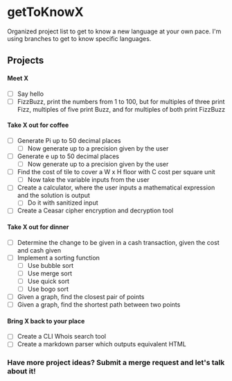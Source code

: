 # getToKnowX

Organized project list to get to know a new language at your own pace. I'm using branches to get to know specific languages.

## Projects

#### Meet X

- [ ] Say hello
- [ ] FizzBuzz, print the numbers from 1 to 100, but for multiples of three print Fizz, multiples of five print Buzz, and for multiples of both print FizzBuzz

#### Take X out for coffee

- [ ] Generate Pi up to 50 decimal places
    - [ ] Now generate up to a precision given by the user
- [ ] Generate e up to 50 decimal places
    - [ ] Now generate up to a precision given by the user
- [ ] Find the cost of tile to cover a W x H floor with C cost per square unit
    - [ ] Now take the variable inputs from the user
- [ ] Create a calculator, where the user inputs a mathematical expression and the solution is output
    - [ ] Do it with sanitized input
- [ ] Create a Ceasar cipher encryption and decryption tool

#### Take X out for dinner

- [ ] Determine the change to be given in a cash transaction, given the cost and cash given
- [ ] Implement a sorting function
    - [ ] Use bubble sort
    - [ ] Use merge sort
    - [ ] Use quick sort
    - [ ] Use bogo sort
- [ ] Given a graph, find the closest pair of points
- [ ] Given a graph, find the shortest path between two points

#### Bring X back to your place

- [ ] Create a CLI Whois search tool
- [ ] Create a markdown parser which outputs equivalent HTML

### Have more project ideas? Submit a merge request and let's talk about it!

